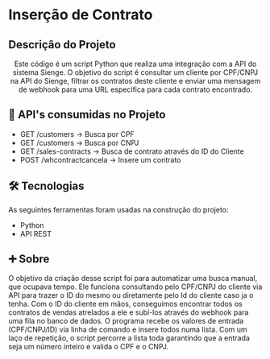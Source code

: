 # Inserção de Contrato

## Descrição do Projeto

<p align="center">Este código é um script Python que realiza uma integração com a API do sistema Sienge. O objetivo do script é consultar um cliente por CPF/CNPJ na API do Sienge, filtrar os contratos deste cliente e enviar uma mensagem de webhook para uma URL específica para cada contrato encontrado.</p>

## 🎲 API's consumidas no Projeto

- GET /customers -> Busca por CPF
- GET /customers -> Busca por CNPJ
- GET /sales-contracts -> Busca de contrato através do ID do Cliente
- POST /whcontractcancela -> Insere um contrato

## 🛠 Tecnologias

As seguintes ferramentas foram usadas na construção do projeto:

- Python
- API REST

## ➕ Sobre 

<p align="left">O objetivo da criação desse script foi para automatizar uma busca manual, que ocupava tempo. Ele funciona consultando pelo CPF/CNPJ do cliente via API para trazer o ID do mesmo ou diretamente pelo Id do cliente caso ja o tenha. Com o ID do cliente em mãos, conseguimos encontrar todos os contratos de vendas atrelados a ele e subí-los através do webhook para uma fila no banco de dados. O programa recebe os valores de entrada (CPF/CNPJ/ID) via linha de comando e insere todos numa lista. Com um laço de repetição, o script percorre a lista toda garantindo que a entrada seja um número inteiro e valida o CPF e o CNPJ.</p>

